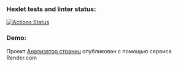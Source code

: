 ### Hexlet tests and linter status:

[![Actions Status](https://github.com/Olia-tsk/php-project-9/actions/workflows/hexlet-check.yml/badge.svg)](https://github.com/Olia-tsk/php-project-9/actions)

### Demo:

Проект [Анализатор страниц](https://php-project-9-1-bib6.onrender.com) опубликован с помощью сервиса Render.com
